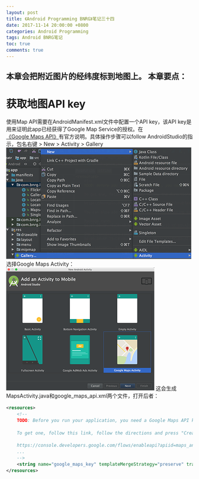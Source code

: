 ```yaml
---
layout: post
title: 《Android Programming BNRG》笔记三十四
date: 2017-11-14 20:00:00 +0800
categories: Android Programming
tags: Android BNRG笔记
toc: true
comments: true
---
```

本章会把附近图片的经纬度标到地图上。
本章要点：
- 
<!-- more -->

# 获取地图API key
使用Map API需要在AndroidManifest.xml文件中配置一个API key，该API key是用来证明此app已经获得了Google Map Service的授权。在[《Google Maps API》](https://developers.google.com/maps/documentation/)有官方说明。具体操作步骤可以follow AndroidStudio的指示，包名右键 > New > Activity > Gallery
![](1114AndroidProgrammingBNRG34/img01.png)
选择Google Maps Activity：
![](1114AndroidProgrammingBNRG34/img02.png)
这会生成MapsActivity.java和google_maps_api.xml两个文件，打开后者：
``` xml
<resources>
    <!--
    TODO: Before you run your application, you need a Google Maps API key.

    To get one, follow this link, follow the directions and press "Create" at the end:

    https://console.developers.google.com/flows/enableapi?apiid=maps_android_backend&keyType=CLIENT_SIDE_ANDROID&r=84:99:B8:6F:79:C0:48:5E:A0:3D:F5:2B:3A:E3:EC:ED:A3:BE:A6:A8%3Bcom.bnrg.locatr
    ...
    -->
    <string name="google_maps_key" templateMergeStrategy="preserve" translatable="false">AIzaSyBFYVpfsIF7k4MJa3vxDHZDpbmKNS9UPxA</string>
</resources>

```